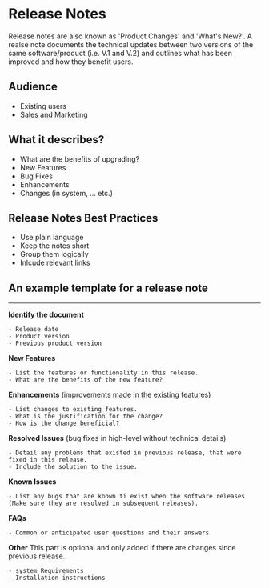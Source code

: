 # Release Notes
Release notes are also known as 'Product Changes' and 'What's New?'.
A realse note documents the technical updates between two versions of the same software/product (i.e. V.1 and V.2) and outlines what has been improved and how they benefit users.

## Audience
* Existing users
* Sales and Marketing

## What it describes?
- What are the benefits of upgrading?
- New Features
- Bug Fixes
- Enhancements
- Changes (in system, ... etc.)

## Release Notes Best Practices
* Use plain language
* Keep the notes short
* Group them logically
* Inlcude relevant links

## An example template for a release note
-------------------------------------------
**Identify the document**
``` text
- Release date
- Product version
- Previous product version
```

**New Features**
``` text
- List the features or functionality in this release.
- What are the benefits of the new feature?
```

**Enhancements** (improvements made in the existing features)
```text
- List changes to existing features.
- What is the justification for the change?
- How is the change beneficial?
```

**Resolved Issues** (bug fixes in high-level without technical details)
```text
- Detail any problems that existed in previous release, that were fixed in this release.
- Include the solution to the issue.
```

**Known Issues**
```text
- List any bugs that are known ti exist when the software releases (Make sure they are resolved in subsequent releases).
```

**FAQs**
```text
- Common or anticipated user questions and their answers.
```

**Other**
This part is optional and only added if there are changes since previous release.
```text
- system Requirements
- Installation instructions
```
